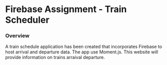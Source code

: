 # Firebase Assignment - Train Scheduler 

### Overview

A train schedule application has been created that incorporates Firebase to host arrival and departure data. The app use Moment.js. This website will provide information on trains arraival departure. 
